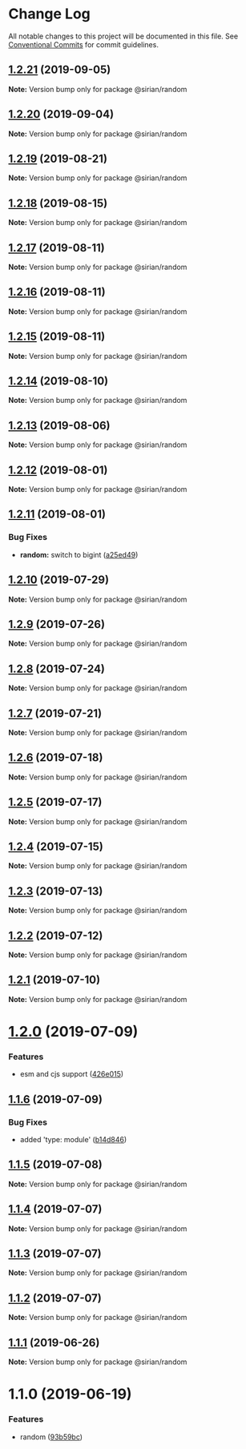 # Change Log

All notable changes to this project will be documented in this file.
See [Conventional Commits](https://conventionalcommits.org) for commit guidelines.

## [1.2.21](https://github.com/sirian/js/compare/@sirian/random@1.2.20...@sirian/random@1.2.21) (2019-09-05)

**Note:** Version bump only for package @sirian/random





## [1.2.20](https://github.com/sirian/js/compare/@sirian/random@1.2.19...@sirian/random@1.2.20) (2019-09-04)

**Note:** Version bump only for package @sirian/random





## [1.2.19](https://github.com/sirian/js/compare/@sirian/random@1.2.18...@sirian/random@1.2.19) (2019-08-21)

**Note:** Version bump only for package @sirian/random





## [1.2.18](https://github.com/sirian/js/compare/@sirian/random@1.2.17...@sirian/random@1.2.18) (2019-08-15)

**Note:** Version bump only for package @sirian/random





## [1.2.17](https://github.com/sirian/js/compare/@sirian/random@1.2.16...@sirian/random@1.2.17) (2019-08-11)

**Note:** Version bump only for package @sirian/random





## [1.2.16](https://github.com/sirian/js/compare/@sirian/random@1.2.15...@sirian/random@1.2.16) (2019-08-11)

**Note:** Version bump only for package @sirian/random





## [1.2.15](https://github.com/sirian/js/compare/@sirian/random@1.2.14...@sirian/random@1.2.15) (2019-08-11)

**Note:** Version bump only for package @sirian/random





## [1.2.14](https://github.com/sirian/js/compare/@sirian/random@1.2.13...@sirian/random@1.2.14) (2019-08-10)

**Note:** Version bump only for package @sirian/random





## [1.2.13](https://github.com/sirian/js/compare/@sirian/random@1.2.12...@sirian/random@1.2.13) (2019-08-06)

**Note:** Version bump only for package @sirian/random





## [1.2.12](https://github.com/sirian/js/compare/@sirian/random@1.2.11...@sirian/random@1.2.12) (2019-08-01)

**Note:** Version bump only for package @sirian/random





## [1.2.11](https://github.com/sirian/js/compare/@sirian/random@1.2.10...@sirian/random@1.2.11) (2019-08-01)


### Bug Fixes

* **random:** switch to bigint ([a25ed49](https://github.com/sirian/js/commit/a25ed49))





## [1.2.10](https://github.com/sirian/js/compare/@sirian/random@1.2.9...@sirian/random@1.2.10) (2019-07-29)

**Note:** Version bump only for package @sirian/random





## [1.2.9](https://github.com/sirian/js/compare/@sirian/random@1.2.8...@sirian/random@1.2.9) (2019-07-26)

**Note:** Version bump only for package @sirian/random





## [1.2.8](https://github.com/sirian/js/compare/@sirian/random@1.2.7...@sirian/random@1.2.8) (2019-07-24)

**Note:** Version bump only for package @sirian/random





## [1.2.7](https://github.com/sirian/js/compare/@sirian/random@1.2.6...@sirian/random@1.2.7) (2019-07-21)

**Note:** Version bump only for package @sirian/random





## [1.2.6](https://github.com/sirian/js/compare/@sirian/random@1.2.5...@sirian/random@1.2.6) (2019-07-18)

**Note:** Version bump only for package @sirian/random





## [1.2.5](https://github.com/sirian/js/compare/@sirian/random@1.2.4...@sirian/random@1.2.5) (2019-07-17)

**Note:** Version bump only for package @sirian/random





## [1.2.4](https://github.com/sirian/js/compare/@sirian/random@1.2.3...@sirian/random@1.2.4) (2019-07-15)

**Note:** Version bump only for package @sirian/random





## [1.2.3](https://github.com/sirian/js/compare/@sirian/random@1.2.2...@sirian/random@1.2.3) (2019-07-13)

**Note:** Version bump only for package @sirian/random





## [1.2.2](https://github.com/sirian/js/compare/@sirian/random@1.2.1...@sirian/random@1.2.2) (2019-07-12)

**Note:** Version bump only for package @sirian/random





## [1.2.1](https://github.com/sirian/js/compare/@sirian/random@1.2.0...@sirian/random@1.2.1) (2019-07-10)

**Note:** Version bump only for package @sirian/random





# [1.2.0](https://github.com/sirian/js/compare/@sirian/random@1.1.6...@sirian/random@1.2.0) (2019-07-09)


### Features

* esm and cjs support ([426e015](https://github.com/sirian/js/commit/426e015))





## [1.1.6](https://github.com/sirian/js/compare/@sirian/random@1.1.5...@sirian/random@1.1.6) (2019-07-09)


### Bug Fixes

* added 'type: module' ([b14d846](https://github.com/sirian/js/commit/b14d846))





## [1.1.5](https://github.com/sirian/js/compare/@sirian/random@1.1.4...@sirian/random@1.1.5) (2019-07-08)

**Note:** Version bump only for package @sirian/random





## [1.1.4](https://github.com/sirian/js/compare/@sirian/random@1.1.3...@sirian/random@1.1.4) (2019-07-07)

**Note:** Version bump only for package @sirian/random





## [1.1.3](https://github.com/sirian/js/compare/@sirian/random@1.1.2...@sirian/random@1.1.3) (2019-07-07)

**Note:** Version bump only for package @sirian/random





## [1.1.2](https://github.com/sirian/js/compare/@sirian/random@1.1.1...@sirian/random@1.1.2) (2019-07-07)

**Note:** Version bump only for package @sirian/random





## [1.1.1](https://github.com/sirian/js/compare/@sirian/random@1.1.0...@sirian/random@1.1.1) (2019-06-26)

**Note:** Version bump only for package @sirian/random





# 1.1.0 (2019-06-19)


### Features

* random ([93b59bc](https://github.com/sirian/js/commit/93b59bc))
